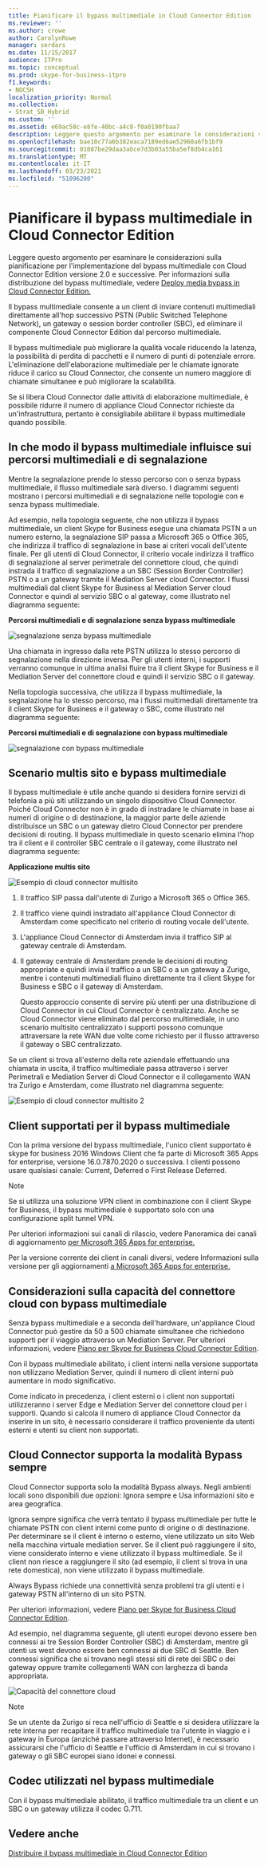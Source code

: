 ```yaml
---
title: Pianificare il bypass multimediale in Cloud Connector Edition
ms.reviewer: ''
ms.author: crowe
author: CarolynRowe
manager: serdars
ms.date: 11/15/2017
audience: ITPro
ms.topic: conceptual
ms.prod: skype-for-business-itpro
f1.keywords:
- NOCSH
localization_priority: Normal
ms.collection:
- Strat_SB_Hybrid
ms.custom: ''
ms.assetid: e69ac58c-e8fe-40bc-a4c8-f0a0190fbaa7
description: Leggere questo argomento per esaminare le considerazioni sulla pianificazione per l'implementazione del bypass multimediale con Cloud Connector Edition versione 2.0 e successive. Per informazioni sulla distribuzione del bypass multimediale, vedere Deploy media bypass in Cloud Connector Edition.
ms.openlocfilehash: bae10c77a6b382eaca7189ed6ae52960a6fb1bf9
ms.sourcegitcommit: 01087be29daa3abce7d3b03a55ba5ef8db4ca161
ms.translationtype: MT
ms.contentlocale: it-IT
ms.lasthandoff: 03/23/2021
ms.locfileid: "51096200"
---
```

# <a name="plan-for-media-bypass-in-cloud-connector-edition"></a>Pianificare il bypass multimediale in Cloud Connector Edition
 
Leggere questo argomento per esaminare le considerazioni sulla pianificazione per l'implementazione del bypass multimediale con Cloud Connector Edition versione 2.0 e successive. Per informazioni sulla distribuzione del bypass multimediale, vedere [Deploy media bypass in Cloud Connector Edition.](deploy-media-bypass-in-cloud-connector.md)
  
Il bypass multimediale consente a un client di inviare contenuti multimediali direttamente all'hop successivo PSTN (Public Switched Telephone Network), un gateway o session border controller (SBC), ed eliminare il componente Cloud Connector Edition dal percorso multimediale.
  
Il bypass multimediale può migliorare la qualità vocale riducendo la latenza, la possibilità di perdita di pacchetti e il numero di punti di potenziale errore. L'eliminazione dell'elaborazione multimediale per le chiamate ignorate riduce il carico su Cloud Connector, che consente un numero maggiore di chiamate simultanee e può migliorare la scalabilità. 
  
 Se si libera Cloud Connector dalle attività di elaborazione multimediale, è possibile ridurre il numero di appliance Cloud Connector richieste da un'infrastruttura, pertanto è consigliabile abilitare il bypass multimediale quando possibile.
  
## <a name="how-media-bypass-affects-media-and-signaling-pathways"></a>In che modo il bypass multimediale influisce sui percorsi multimediali e di segnalazione

Mentre la segnalazione prende lo stesso percorso con o senza bypass multimediale, il flusso multimediale sarà diverso. I diagrammi seguenti mostrano i percorsi multimediali e di segnalazione nelle topologie con e senza bypass multimediale. 
  
Ad esempio, nella topologia seguente, che non utilizza il bypass multimediale, un client Skype for Business esegue una chiamata PSTN a un numero esterno, la segnalazione SIP passa a Microsoft 365 o Office 365, che indirizza il traffico di segnalazione in base ai criteri vocali dell'utente finale. Per gli utenti di Cloud Connector, il criterio vocale indirizza il traffico di segnalazione al server perimetrale del connettore cloud, che quindi instrada il traffico di segnalazione a un SBC (Session Border Controller) PSTN o a un gateway tramite il Mediation Server cloud Connector. I flussi multimediali dal client Skype for Business al Mediation Server cloud Connector e quindi al servizio SBC o al gateway, come illustrato nel diagramma seguente:
  
**Percorsi multimediali e di segnalazione senza bypass multimediale**

![segnalazione senza bypass multimediale](../../media/5cd7e3bf-2565-4bd9-ad5a-f03e13c01060.png)
  
Una chiamata in ingresso dalla rete PSTN utilizza lo stesso percorso di segnalazione nella direzione inversa. Per gli utenti interni, i supporti verranno comunque in ultima analisi fluire tra il client Skype for Business e il Mediation Server del connettore cloud e quindi il servizio SBC o il gateway.
  
Nella topologia successiva, che utilizza il bypass multimediale, la segnalazione ha lo stesso percorso, ma i flussi multimediali direttamente tra il client Skype for Business e il gateway o SBC, come illustrato nel diagramma seguente:
  
**Percorsi multimediali e di segnalazione con bypass multimediale**

![segnalazione con bypass multimediale](../../media/60400c38-4921-4964-89f2-5e53b68fb497.png)
  
## <a name="multi-site-scenario-and-media-bypass"></a>Scenario multis sito e bypass multimediale

Il bypass multimediale è utile anche quando si desidera fornire servizi di telefonia a più siti utilizzando un singolo dispositivo Cloud Connector. Poiché Cloud Connector non è in grado di instradare le chiamate in base ai numeri di origine o di destinazione, la maggior parte delle aziende distribuisce un SBC o un gateway dietro Cloud Connector per prendere decisioni di routing. Il bypass multimediale in questo scenario elimina l'hop tra il client e il controller SBC centrale o il gateway, come illustrato nel diagramma seguente:
  
**Applicazione multis sito**

![Esempio di cloud connector multisito](../../media/ace8dc3c-1082-46a2-b8b4-98cbf678620e.png)
  
1. Il traffico SIP passa dall'utente di Zurigo a Microsoft 365 o Office 365.
    
2. Il traffico viene quindi instradato all'appliance Cloud Connector di Amsterdam come specificato nel criterio di routing vocale dell'utente.
    
3. L'appliance Cloud Connector di Amsterdam invia il traffico SIP al gateway centrale di Amsterdam.
    
4. Il gateway centrale di Amsterdam prende le decisioni di routing appropriate e quindi invia il traffico a un SBC o a un gateway a Zurigo, mentre i contenuti multimediali fluino direttamente tra il client Skype for Business e SBC o il gateway di Amsterdam.
    
   Questo approccio consente di servire più utenti per una distribuzione di Cloud Connector in cui Cloud Connector è centralizzato. Anche se Cloud Connector viene eliminato dal percorso multimediale, in uno scenario multisito centralizzato i supporti possono comunque attraversare la rete WAN due volte come richiesto per il flusso attraverso il gateway o SBC centralizzato.
  
Se un client si trova all'esterno della rete aziendale effettuando una chiamata in uscita, il traffico multimediale passa attraverso i server Perimetrali e Mediation Server di Cloud Connector e il collegamento WAN tra Zurigo e Amsterdam, come illustrato nel diagramma seguente:
  
![Esempio di cloud connector multisito 2](../../media/ef95839c-4552-440e-9698-7615707a1b50.png)
  
## <a name="supported-clients-for-media-bypass"></a>Client supportati per il bypass multimediale

Con la prima versione del bypass multimediale, l'unico client supportato è skype for business 2016 Windows Client che fa parte di Microsoft 365 Apps for enterprise, versione 16.0.7870.2020 o successiva. I clienti possono usare qualsiasi canale: Current, Deferred o First Release Deferred. 
  
> [!NOTE]
> Se si utilizza una soluzione VPN client in combinazione con il client Skype for Business, il bypass multimediale è supportato solo con una configurazione split tunnel VPN. 
  
Per ulteriori informazioni sui canali di rilascio, vedere Panoramica dei canali di aggiornamento [per Microsoft 365 Apps for enterprise.](https://support.office.com/article/Overview-of-update-channels-for-Office-365-ProPlus-9ccf0f13-28ff-4975-9bd2-7e4ea2fefef4?ui=en-US&amp;rs=en-US&amp;ad=US)
  
Per la versione corrente dei client in canali diversi, vedere Informazioni sulla versione per gli aggiornamenti [a Microsoft 365 Apps for enterprise.](/officeupdates/release-notes-office365-proplus) 
  
## <a name="cloud-connector-capacity-considerations-with-media-bypass"></a>Considerazioni sulla capacità del connettore cloud con bypass multimediale

Senza bypass multimediale e a seconda dell'hardware, un'appliance Cloud Connector può gestire da 50 a 500 chiamate simultanee che richiedono supporti per il viaggio attraverso un Mediation Server. Per ulteriori informazioni, vedere [Piano per Skype for Business Cloud Connector Edition](./plan-skype-for-business-cloud-connector-edition.md). 
  
Con il bypass multimediale abilitato, i client interni nella versione supportata non utilizzano Mediation Server, quindi il numero di client interni può aumentare in modo significativo. 
  
Come indicato in precedenza, i client esterni o i client non supportati utilizzeranno i server Edge e Mediation Server del connettore cloud per i supporti. Quando si calcola il numero di appliance Cloud Connector da inserire in un sito, è necessario considerare il traffico proveniente da utenti esterni e utenti su client non supportati.
  
## <a name="cloud-connector-supports-always-bypass-mode"></a>Cloud Connector supporta la modalità Bypass sempre

Cloud Connector supporta solo la modalità Bypass always. Negli ambienti locali sono disponibili due opzioni: Ignora sempre e Usa informazioni sito e area geografica.
  
Ignora sempre significa che verrà tentato il bypass multimediale per tutte le chiamate PSTN con client interni come punto di origine o di destinazione. Per determinare se il client è interno o esterno, viene utilizzato un sito Web nella macchina virtuale mediation server. Se il client può raggiungere il sito, viene considerato interno e viene utilizzato il bypass multimediale. Se il client non riesce a raggiungere il sito (ad esempio, il client si trova in una rete domestica), non viene utilizzato il bypass multimediale. 
  
Always Bypass richiede una connettività senza problemi tra gli utenti e i gateway PSTN all'interno di un sito PSTN. 
  
Per ulteriori informazioni, vedere [Piano per Skype for Business Cloud Connector Edition](./plan-skype-for-business-cloud-connector-edition.md). 
  
Ad esempio, nel diagramma seguente, gli utenti europei devono essere ben connessi ai tre Session Border Controller (SBC) di Amsterdam, mentre gli utenti us west devono essere ben connessi ai due SBC di Seattle. Ben connessi significa che si trovano negli stessi siti di rete dei SBC o dei gateway oppure tramite collegamenti WAN con larghezza di banda appropriata.
  
![Capacità del connettore cloud](../../media/efb2269b-d44f-474e-aea8-c5158e729cfe.png)
  
> [!NOTE]
> Se un utente da Zurigo si reca nell'ufficio di Seattle e si desidera utilizzare la rete interna per recapitare il traffico multimediale tra l'utente in viaggio e i gateway in Europa (anziché passare attraverso Internet), è necessario assicurarsi che l'ufficio di Seattle e l'ufficio di Amsterdam in cui si trovano i gateway o gli SBC europei siano idonei e connessi. 
  
## <a name="codecs-used-in-media-bypass"></a>Codec utilizzati nel bypass multimediale

Con il bypass multimediale abilitato, il traffico multimediale tra un client e un SBC o un gateway utilizza il codec G.711. 
  
## <a name="see-also"></a>Vedere anche

[Distribuire il bypass multimediale in Cloud Connector Edition](deploy-media-bypass-in-cloud-connector.md)